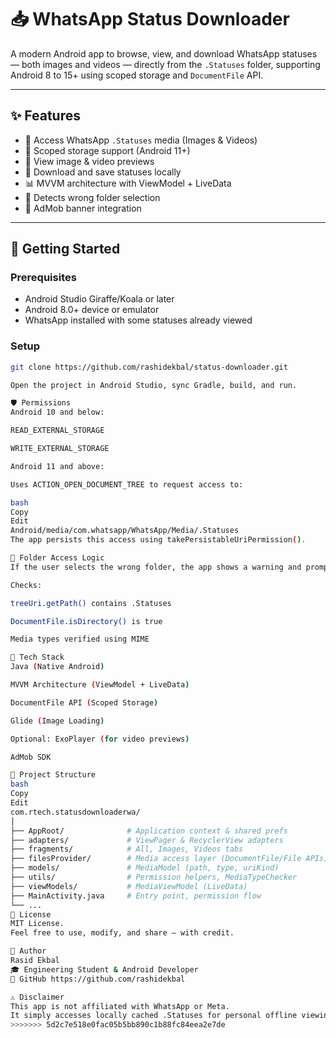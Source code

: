 

# 📥 WhatsApp Status Downloader

A modern Android app to browse, view, and download WhatsApp statuses — both images and videos — directly from the `.Statuses` folder, supporting Android 8 to 15+ using scoped storage and `DocumentFile` API.

---

## ✨ Features

- 📁 Access WhatsApp `.Statuses` media (Images & Videos)
- 🔐 Scoped storage support (Android 11+)
- 🎥 View image & video previews
- 💾 Download and save statuses locally
- 📊 MVVM architecture with ViewModel + LiveData
- 🧠 Detects wrong folder selection
- 📢 AdMob banner integration

---

## 🚀 Getting Started

### Prerequisites

- Android Studio Giraffe/Koala or later
- Android 8.0+ device or emulator
- WhatsApp installed with some statuses already viewed

### Setup

```bash
git clone https://github.com/rashidekbal/status-downloader.git

Open the project in Android Studio, sync Gradle, build, and run.

🛡️ Permissions
Android 10 and below:

READ_EXTERNAL_STORAGE

WRITE_EXTERNAL_STORAGE

Android 11 and above:

Uses ACTION_OPEN_DOCUMENT_TREE to request access to:

bash
Copy
Edit
Android/media/com.whatsapp/WhatsApp/Media/.Statuses
The app persists this access using takePersistableUriPermission().

📂 Folder Access Logic
If the user selects the wrong folder, the app shows a warning and prompts re-selection.

Checks:

treeUri.getPath() contains .Statuses

DocumentFile.isDirectory() is true

Media types verified using MIME

🧩 Tech Stack
Java (Native Android)

MVVM Architecture (ViewModel + LiveData)

DocumentFile API (Scoped Storage)

Glide (Image Loading)

Optional: ExoPlayer (for video previews)

AdMob SDK

🧠 Project Structure
bash
Copy
Edit
com.rtech.statusdownloaderwa/
│
├── AppRoot/              # Application context & shared prefs
├── adapters/             # ViewPager & RecyclerView adapters
├── fragments/            # All, Images, Videos tabs
├── filesProvider/        # Media access layer (DocumentFile/File APIs)
├── models/               # MediaModel (path, type, uriKind)
├── utils/                # Permission helpers, MediaTypeChecker
├── viewModels/           # MediaViewModel (LiveData)
├── MainActivity.java     # Entry point, permission flow
└── ...
📄 License
MIT License.
Feel free to use, modify, and share — with credit.

👤 Author
Rasid Ekbal
🎓 Engineering Student & Android Developer
🔗 GitHub https://github.com/rashidekbal

⚠️ Disclaimer
This app is not affiliated with WhatsApp or Meta.
It simply accesses locally cached .Statuses for personal offline viewing.
>>>>>>> 5d2c7e518e0fac05b5bb890c1b88fc84eea2e7de
